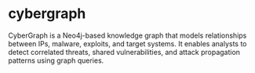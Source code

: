 # cybergraph
CyberGraph is a Neo4j-based knowledge graph that models relationships between IPs, malware, exploits, and target systems. It enables analysts to detect correlated threats, shared vulnerabilities, and attack propagation patterns using graph queries.
